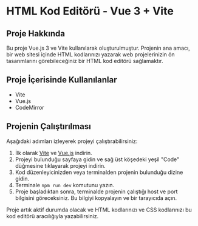 # HTML Kod Editörü - Vue 3 + Vite

## Proje Hakkında
Bu proje Vue.js 3 ve Vite kullanılarak oluşturulmuştur. Projenin ana amacı, bir web sitesi içinde HTML kodlarınızı yazarak web projelerinizin ön tasarımlarını görebileceğiniz bir HTML kod editörü sağlamaktır.

## Proje İçerisinde Kullanılanlar
- Vite
- Vue.js
- CodeMirror

## Projenin Çalıştırılması
Aşağıdaki adımları izleyerek projeyi çalıştırabilirsiniz:
1. İlk olarak [Vite](https://vitejs.dev/) ve [Vue.js](https://vuejs.org/) indirin.
2. Projeyi bulunduğu sayfaya gidin ve sağ üst köşedeki yeşil "Code" düğmesine tıklayarak projeyi indirin.
3. Kod düzenleyicinizden veya terminalden projenin bulunduğu dizine gidin.
4. Terminale `npm run dev` komutunu yazın.
5. Proje başladıktan sonra, terminalde projenin çalıştığı host ve port bilgisini göreceksiniz. Bu bilgiyi kopyalayın ve bir tarayıcıda açın.

Proje artık aktif durumda olacak ve HTML kodlarınızı ve CSS kodlarınızı bu kod editörü aracılığıyla yazabilirsiniz.
